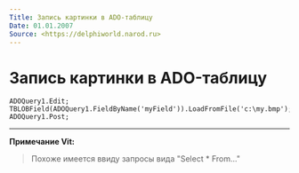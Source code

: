 ```yaml
---
Title: Запись картинки в ADO-таблицу
Date: 01.01.2007
Source: <https://delphiworld.narod.ru>
---
```



Запись картинки в ADO-таблицу
=============================

    ADOQuery1.Edit;
    TBLOBField(ADOQuery1.FieldByName('myField')).LoadFromFile('c:\my.bmp');
    ADOQuery1.Post;

---
**Примечание Vit:**

>Похоже имеется ввиду запросы вида "Select * From..."
